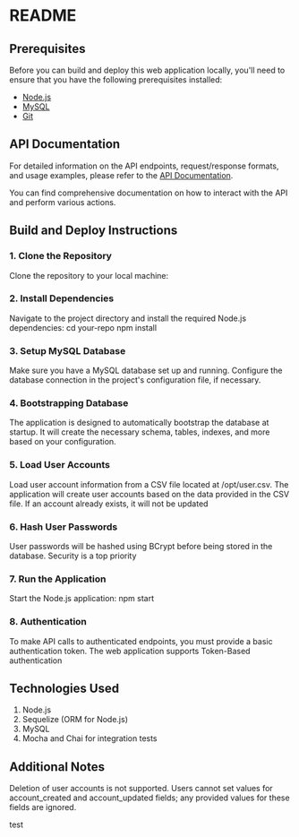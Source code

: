 # README

## Prerequisites
Before you can build and deploy this web application locally, you'll need to ensure that you have the following prerequisites installed:

- [Node.js](https://nodejs.org/)
- [MySQL](https://www.mysql.com/)
- [Git](https://git-scm.com/)

## API Documentation
For detailed information on the API endpoints, request/response formats, and usage examples, please refer to the [API Documentation]([https://link-to-api-documentation](https://app.swaggerhub.com/apis-docs/csye6225-webapp/cloud-native-webapp/fall2023-a3)).

You can find comprehensive documentation on how to interact with the API and perform various actions.

## Build and Deploy Instructions

### 1. Clone the Repository
Clone the repository to your local machine:
### 2. Install Dependencies
Navigate to the project directory and install the required Node.js dependencies:
    cd your-repo
    npm install
### 3. Setup MySQL Database
Make sure you have a MySQL database set up and running. Configure the database connection in the project's configuration file, if necessary.
### 4. Bootstrapping Database
The application is designed to automatically bootstrap the database at startup. It will create the necessary schema, tables, indexes, and more based on your configuration.
### 5. Load User Accounts
Load user account information from a CSV file located at /opt/user.csv. The application will create user accounts based on the data provided in the CSV file. If an account already exists, it will not be updated
### 6. Hash User Passwords
User passwords will be hashed using BCrypt before being stored in the database. Security is a top priority
### 7. Run the Application
Start the Node.js application:
    npm start

### 8. Authentication
To make API calls to authenticated endpoints, you must provide a basic authentication token. The web application supports Token-Based authentication

## Technologies Used
1. Node.js
2. Sequelize (ORM for Node.js)
3. MySQL
4. Mocha and Chai for integration tests

## Additional Notes
Deletion of user accounts is not supported.
Users cannot set values for account_created and account_updated fields; any provided values for these fields are ignored.

test

